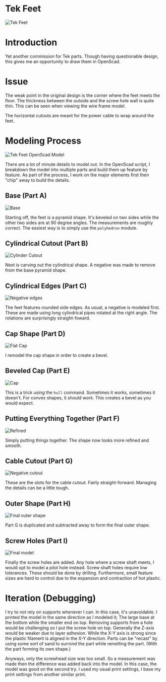 # Tek Feet

![Tek Feet](tek-feet.jpg)

# Introduction

Yet another commission for Tek parts. Though having questionable design, this gives me an opportunity to draw them in OpenScad.

# Issue

The weak point in the original design is the corner where the feet meets the floor. The thickness between the outside and the screw hole wall is quite thin. This can be seen when viewing the wire frame model.

The horizontal cutouts are meant for the power cable to wrap around the feet.

# Modeling Process

![Tek Feet OpenScad Model](tek-feet-openscad.png)

There are a lot of minute details to model out. In the OpenScad script, I breakdown the model into multiple parts and build them up feature by feature. As part of the process, I work on the major elements first then "chip" away to build the details.

## Base (Part A)

![Base](part-a.png)

Starting off, the feet is a pyramid shape. It's beveled on two sides while the other two sides are at 90 degree angles. The measurements are roughly correct. The easiest way is to simply use the ```polyhedron``` module.

## Cylindrical Cutout (Part B)

![Cylinder Cutout](part-b.png)

Next is carving out the cylindrical shape. A negative was made to remove from the base pyramid shape.

## Cylindrical Edges (Part C)

![Negative edges](part-c.png)

The feet features rounded side edges. As usual, a negative is modeled first. These are made using long cylindrical pipes rotated at the right angle. The rotations are surprisingly straight-foward.

## Cap Shape (Part D)

![Flat Cap](part-d.png)

I remodel the cap shape in order to create a bevel.

## Beveled Cap (Part E)

![Cap](part-e.png)

This is a trick using the ```hull``` command. Sometimes it works, sometimes it doesn't. For convex shapes, it should work. This creates a bevel as you would expect.

## Putting Everything Together (Part F)

![Refined](part-f.png)

Simply putting things together. The shape now looks more refined and smooth.

## Cable Cutout (Part G)

![Negative cutout](part-g.png)

These are the slots for the cable cutout. Fairly straight-forward. Managing the details can be a little tough.

## Outer Shape (Part H)

![Final outer shape](part-h.png)

Part G is duplicated and subtracted away to form the final outer shape.

## Screw Holes (Part I)

![Final model](part-i.png)

Finally the screw holes are added. Any hole where a screw shaft meets, I would opt to model a pilot hole instead. Screw shaft holes require low tolerances. These should be done by drilling. Furthermore, small feature sizes are hard to control due to the expansion and contraction of hot plastic.

# Iteration (Debugging)

I try to not rely on supports whenever I can. In this case, it's unavoidable. I printed the model in the same direction as I modeled it; The large base at the bottom while the smaller end on top. Removing supports from a hole would be challenging so I put the screw hole on top. Generally the Z-axis would be weaker due to layer adhesion. While the X-Y axis is strong since the plastic filament is aligned in the X-Y direction. Parts can be "recast" by using some sort of sand to surrond the part while remelting the part. (With the part forming its own shape.)

Anyways, only the screwhead size was too small. So a measurement was made then the difference was added back into the model. In this case, the model was good on the second try. I used my usual print settings, I base my print settings from another similar print.
